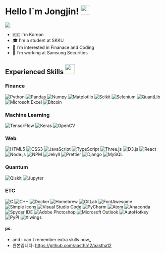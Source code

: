 <h1> Hello I`m Jongjin! <img src = "https://raw.githubusercontent.com/MartinHeinz/MartinHeinz/master/wave.gif" width = 30px> </h1>
<p align='center'>
</p>

<p>
  <a href="https://github.com/DenverCoder1/readme-typing-svg"><img src="https://readme-typing-svg.herokuapp.com?&font=IBM+Plex+Sans&color=abcdef&size=20&lines=Welcome+to+my+GitHub+Profile!;I+studied+Finance+and+Coding!;" /></a>
</p>

- 🇰🇷 I`m Korean
- 🎓 I'm a student at SKKU
- 💬 I`m interested in Finanace and Coding
- 💼 I`m working at Samsung Securities
          
<h2> Experienced Skills <img src = "https://media2.giphy.com/media/QssGEmpkyEOhBCb7e1/giphy.gif?cid=ecf05e47a0n3gi1bfqntqmob8g9aid1oyj2wr3ds3mg700bl&rid=giphy.gif" width = 32px> </h2>

<h3>Finance</h3>
  <img alt="Python" src="https://img.shields.io/badge/Python-3776AB?style=for-the-badge&logo=python&logoColor=white">
  <img alt="Pandas" src="https://img.shields.io/badge/Pandas-2C2D72?style=for-the-badge&logo=pandas&logoColor=white">
  <img alt="Numpy" src="https://img.shields.io/badge/Numpy-777BB4?style=for-the-badge&logo=numpy&logoColor=white">
  <img alt="Matplotlib" src="https://img.shields.io/badge/matplotlib-239120?style=for-the-badge&logo=plotly&logoColor=white">
  <img alt="Scikit" src="https://img.shields.io/badge/scikit_learn-F7931E?style=for-the-badge&logo=scikit-learn&logoColor=white">
  <img alt="Selenium" src="https://img.shields.io/badge/Selenium-43B02A?style=for-the-badge&logo=Selenium&logoColor=white">
  <img alt="QuantLib" src="https://img.shields.io/badge/Quantlib-000000?style=for-the-badge&logo=Quantcast&logoColor=white">
  <img alt="Microsoft Excel" src="https://img.shields.io/badge/microsoft%20excel-217346?style=for-the-badge&logo=microsoft%20excel&logoColor=white">
  <img alt="Bitcoin" src="https://img.shields.io/badge/bitcoin-F7931A?style=for-the-badge&logo=bitcoin&logoColor=white">

<h3>Machine Learning</h3>
  <img alt="TensorFlow" src="https://img.shields.io/badge/tensorflow-FF6F00?style=for-the-badge&logo=tensorflow&logoColor=white">
  <img alt="Keras" src="https://img.shields.io/badge/Keras-D00000?style=for-the-badge&logo=Keras&logoColor=white">
  <img alt="OpenCV" src="https://img.shields.io/badge/OpenCV-27338e?style=for-the-badge&logo=OpenCV&logoColor=white">

<h3>Web</h3>
  <img alt="HTML5" src="https://img.shields.io/badge/html5-E34F26?style=for-the-badge&logo=html5&logoColor=white">
  <img alt="CSS3" src="https://img.shields.io/badge/css3-1572B6?style=for-the-badge&logo=css3&logoColor=white">
  <img alt="JavaScript" src="https://img.shields.io/badge/javascript-F7DF1E?style=for-the-badge&logo=javascript&logoColor=white">
  <img alt="TypeScript" src="https://img.shields.io/badge/typescript-3178C6?style=for-the-badge&logo=typescript&logoColor=white">
  <img alt="Three.js" src="https://img.shields.io/badge/three.js-000000?style=for-the-badge&logo=three.js&logoColor=white">
  <img alt="D3.js" src="https://img.shields.io/badge/D3.js-F9A03C?style=for-the-badge&logo=d3.js&logoColor=white">
  <img alt="React" src="https://img.shields.io/badge/react-61DAFB?style=for-the-badge&logo=react&logoColor=white">
  <img alt="Node.js" src="https://img.shields.io/badge/Node.js-339933?style=for-the-badge&logo=node.js&logoColor=white">
  <img alt="NPM" src="https://img.shields.io/badge/npm-CB3837?style=for-the-badge&logo=npm&logoColor=white">
  <img alt="Jekyll" src="https://img.shields.io/badge/jekyll-CC0000?style=for-the-badge&logo=jekyll&logoColor=white">
  <img alt="Prettier" src="https://img.shields.io/badge/prettier-F7B93E?style=for-the-badge&logo=prettier&logoColor=white">
  <img alt="Django" src="https://img.shields.io/badge/django-092E20?style=for-the-badge&logo=django&logoColor=white">
  <img alt="MySQL" src="https://img.shields.io/badge/MySQL-4479A1?style=for-the-badge&logo=MySQL&logoColor=white">

<h3>Quantum</h3>
  <img alt="Qiskit" src="https://img.shields.io/badge/Qiskit-6929C4?style=for-the-badge&logo=Qiskit&logoColor=white">
  <img alt="Jupyter" src="https://img.shields.io/badge/Jupyter-F37626.svg?&style=for-the-badge&logo=Jupyter&logoColor=white">

<h3>ETC</h3>
  <img alt="C" src="https://img.shields.io/badge/c-A8B9CC?style=for-the-badge&logo=c&logoColor=white">
  <img alt="C++" src="https://img.shields.io/badge/C++-00599C?style=for-the-badge&logo=C++&logoColor=white">
  <img alt="Docker" src="https://img.shields.io/badge/Docker-2496ED?style=for-the-badge&logo=docker&logoColor=white">
  <img alt="Homebrew" src="https://img.shields.io/badge/homebrew-FBB040?style=for-the-badge&logo=homebrew&logoColor=white">
  <img alt="GitLab" src="https://img.shields.io/badge/gitlab-FCA121?style=for-the-badge&logo=gitlab&logoColor=white">
  <img alt="FontAwesome" src="https://img.shields.io/badge/font%20awesome-528DD7?style=for-the-badge&logo=font%20awesome&logoColor=white">
  <img alt="Simple Icons" src="https://img.shields.io/badge/simple%20icons-111111?style=for-the-badge&logo=simple%20icons&logoColor=white">
  <img alt="Visual Studio Code" src="https://img.shields.io/badge/visual%20studio%20code-007ACC?style=for-the-badge&logo=visual%20studio%20code&logoColor=white">
  <img alt="PyCharm" src="https://img.shields.io/badge/pycharm-000000?style=for-the-badge&logo=pycharm&logoColor=white">
  <img alt="Atom" src="https://img.shields.io/badge/atom-66595C?style=for-the-badge&logo=atom&logoColor=white">
  <img alt="Anaconda" src="https://img.shields.io/badge/anaconda-44A833?style=for-the-badge&logo=anaconda&logoColor=white">
  <img alt="Spyder IDE" src="https://img.shields.io/badge/Spyder%20IDE-FF0000?style=for-the-badge&logo=Spyder%20IDE&logoColor=white">
  <img alt="Adobe Photoshop" src="https://img.shields.io/badge/adobe%20photoshop-31A8FF?style=for-the-badge&logo=adobe%20photoshop&logoColor=white">
  <img alt="Microsoft Outlook" src="https://img.shields.io/badge/microsoft%20outlook-0078D4?style=for-the-badge&logo=microsoft%20outlook&logoColor=white">
  <img alt="AutoHotkey" src="https://img.shields.io/badge/autohotkey-334455?style=for-the-badge&logo=autohotkey&logoColor=white">
  <img alt="PyPI" src="https://img.shields.io/badge/pypi-3775A9?style=for-the-badge&logo=pypi&logoColor=white">
  <img alt="Xlwings" src="https://img.shields.io/badge/xlwings-217346?style=for-the-badge&logo=microsoft%20excel&logoColor=white">
  
  #### ps.
- and i can`t remember extra skills now,,
- 원본입니다: https://github.com/aastha12/aastha12


